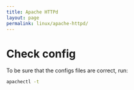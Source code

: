 ```yaml
---
title: Apache HTTPd
layout: page
permalink: linux/apache-httpd/
---
```


# Check config
To be sure that the configs files are correct, run:

``` bash
apachectl -t
```
